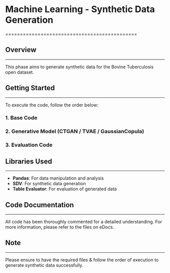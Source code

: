 # Machine Learning - Synthetic Data Generation
=============================================

## Overview
------------

This phase aims to generate synthetic data for the Bovine Tuberculosis open dataset.

## Getting Started
-------------------

To execute the code, follow the order below:

### 1. Base Code
### 2. Generative Model (CTGAN / TVAE / GaussianCopula)
### 3. Evaluation Code

## Libraries Used
------------------

* **Pandas**: For data manipulation and analysis
* **SDV**: For synthetic data generation
* **Table Evaluator**: For evaluation of generated data

## Code Documentation
----------------------

All code has been thoroughly commented for a detailed understanding. For more information, please refer to the files on eDocs.

## Note
--------

Please ensure to have the required files & follow the order of execution to generate synthetic data successfully.
